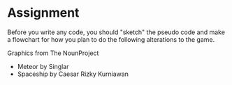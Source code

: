 # Assignment
Before you write any code, you should "sketch" the pseudo code and make a flowchart for how you plan to do the following alterations to the game.





Graphics from The NounProject
- Meteor by Singlar
- Spaceship by Caesar Rizky Kurniawan
